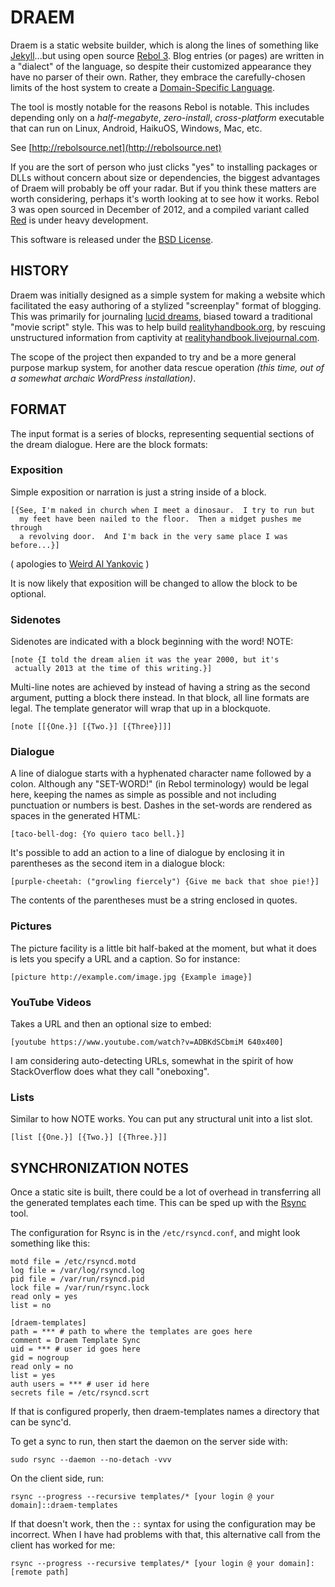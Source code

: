# DRAEM

Draem is a static website builder, which is along the lines of something like [Jekyll](http://jekyllrb.com/)...but using open source [Rebol 3](http://en.wikipedia.org/wiki/Rebol).  Blog entries (or pages) are written in a "dialect" of the language, so despite their customized appearance they have no parser of their own.  Rather, they embrace the carefully-chosen limits of the host system to create a [Domain-Specific Language](http://en.wikipedia.org/wiki/Domain-specific_language).

The tool is mostly notable for the reasons Rebol is notable.  This includes depending only on a *half-megabyte*, *zero-install*, *cross-platform* executable that can run on Linux, Android, HaikuOS, Windows, Mac, etc.

See [http://rebolsource.net](http://rebolsource.net)

If you are the sort of person who just clicks "yes" to installing packages or DLLs without concern about size or dependencies, the biggest advantages of Draem will probably be off your radar.  But if you think these matters are worth considering, perhaps it's worth looking at to see how it works.  Rebol 3 was open sourced in December of 2012, and a compiled variant called [Red](http://red-lang.org) is under heavy development.

This software is released under the [BSD License](http://en.wikipedia.org/wiki/BSD_licenses).


## HISTORY

Draem was initially designed as a simple system for making a website which facilitated the easy authoring of a stylized "screenplay" format of blogging.  This was primarily for journaling [lucid dreams](http://en.wikipedia.org/wiki/Lucid_dream), biased toward a traditional "movie script" style.  This was to help build [realityhandbook.org](http://realityhandbook.org), by rescuing unstructured information from captivity at [realityhandbook.livejournal.com](http://realityhandbook.livejournal.com).

The scope of the project then expanded to try and be a more general purpose markup system, for another data rescue operation *(this time, out of a somewhat archaic WordPress installation)*.


## FORMAT

The input format is a series of blocks, representing sequential sections of the dream dialogue.  Here are the block formats:


### Exposition

Simple exposition or narration is just a string inside of a block.

    [{See, I'm naked in church when I meet a dinosaur.  I try to run but
      my feet have been nailed to the floor.  Then a midget pushes me through
      a revolving door.  And I'm back in the very same place I was before...}]

( apologies to [Weird Al Yankovic](http://www.youtube.com/watch?v=K4fezNM7-Kk ) )

It is now likely that exposition will be changed to allow the block to be optional.


### Sidenotes

Sidenotes are indicated with a block beginning with the word! NOTE:

    [note {I told the dream alien it was the year 2000, but it's
     actually 2013 at the time of this writing.}]

Multi-line notes are achieved by instead of having a string as the second argument, putting a block there instead.  In that block, all line formats are legal.  The template generator will wrap that up in a blockquote.

    [note [[{One.}] [{Two.}] [{Three}]]]


### Dialogue

A line of dialogue starts with a hyphenated character name followed by a colon.  Although any "SET-WORD!" (in Rebol terminology) would be legal here, keeping the names as simple as possible and not including punctuation or numbers is best.  Dashes in the set-words are rendered as spaces in the generated HTML:

    [taco-bell-dog: {Yo quiero taco bell.}]

It's possible to add an action to a line of dialogue by enclosing it in parentheses as the second item in a dialogue block:

    [purple-cheetah: ("growling fiercely") {Give me back that shoe pie!}]

The contents of the parentheses must be a string enclosed in quotes.


### Pictures

The picture facility is a little bit half-baked at the moment, but what it does is lets you specify a URL and a caption.  So for instance:

    [picture http://example.com/image.jpg {Example image}]
    

### YouTube Videos

Takes a URL and then an optional size to embed:

    [youtube https://www.youtube.com/watch?v=ADBKdSCbmiM 640x400]

I am considering auto-detecting URLs, somewhat in the spirit of how StackOverflow does what they call "oneboxing".


### Lists

Similar to how NOTE works.  You can put any structural unit into a list slot.

    [list [{One.}] [{Two.}] [{Three.}]]


## SYNCHRONIZATION NOTES

Once a static site is built, there could be a lot of overhead in transferring all the generated templates each time.  This can be sped up with the [Rsync](http://en.wikipedia.org/wiki/Rsync) tool.

The configuration for Rsync is in the `/etc/rsyncd.conf`, and might look something like this:

    motd file = /etc/rsyncd.motd
    log file = /var/log/rsyncd.log
    pid file = /var/run/rsyncd.pid
    lock file = /var/run/rsync.lock
    read only = yes
    list = no

    [draem-templates]
    path = *** # path to where the templates are goes here
    comment = Draem Template Sync
    uid = *** # user id goes here
    gid = nogroup
    read only = no
    list = yes
    auth users = *** # user id here
    secrets file = /etc/rsyncd.scrt

If that is configured properly, then draem-templates names a directory that can be sync'd.

To get a sync to run, then start the daemon on the server side with:

    sudo rsync --daemon --no-detach -vvv

On the client side, run:

    rsync --progress --recursive templates/* [your login @ your domain]::draem-templates

If that doesn't work, then the `::` syntax for using the configuration may be incorrect.  When I have had problems with that, this alternative call from the client has worked for me:

    rsync --progress --recursive templates/* [your login @ your domain]:[remote path]